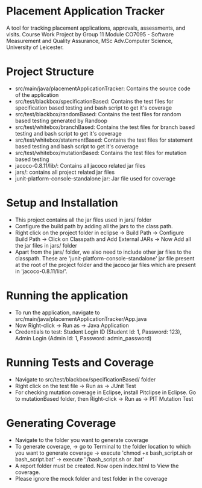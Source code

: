 # Placement Application Tracker
A tool for tracking placement applications, approvals, assessments, and visits.
Course Work Project by Group 11
Module CO7095 - Software Measurement and Quality Assurance,
MSc Adv.Computer Science, University of Leicester.

# Project Structure
- src/main/java/placementApplicationTracker: Contains the source code of the application
- src/test/blackbox/specificationBased: Contains the test files for specification based testing and bash script to get it's coverage
- src/test/blackbox/randomBased: Contains the test files for random based testing generated by Randoop
- src/test/whitebox/branchBased: Contains the test files for branch based testing and bash script to get it's coverage
- src/test/whitebox/statementBased: Contains the test files for statement based testing and bash script to get it's coverage
- src/test/whitebox/mutationBased: Contains the test files for mutation based testing
- jacoco-0.8.11/lib/: Contains all jacoco related jar files
- jars/: contains all project related jar files
- junit-platform-console-standalone jar: Jar file used for coverage 

# Setup and Installation
- This project contains all the jar files used in jars/ folder
- Configure the build path by adding all the jars to the class path.
- Right click on the project folder in eclipse -> Build Path -> Configure Build Path -> Click on Classpath and Add External JARs -> Now Add all the jar files in jars/ folder
- Apart from the jars/ folder, we also need to include other jar files to the classpath. These are 'junit-platform-console-standalone' jar file present at the root of the project folder and the jacoco jar files which are present in 'jacoco-0.8.11/lib/'.


# Running the application
- To run the application, navigate to src/main/java/placementApplicationTracker/App.java
- Now Right-click -> Run as -> Java Application
- Credentials to test: Student Login ID (Student Id: 1, Password: 123), Admin Login (Admin Id: 1, Password: admin_password)

# Running Tests and Coverage
- Navigate to src/test/blackbox/specificationBased/ folder
- Right click on the test file -> Run as -> JUnit Test
- For checking mutation coverage in Eclipse, install Pitclipse in Eclipse. Go to mutationBased folder, then Right-click -> Run as -> PIT Mutation Test 

# Generating Coverage
- Navigate to the folder you want to generate coverage
- To generate coverage,
                        -> go to Terminal to the folder location to which you want to generate coverage
                        -> execute 'chmod +x bash_script.sh or bash_script.bat'
                        -> execute './bash_script.sh or .bat'
- A report folder must be created. Now open index.html to View the coverage.
- Please ignore the mock folder and test folder in the coverage
  
